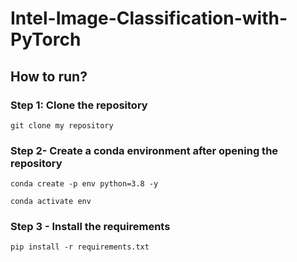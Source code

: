 # Intel-Image-Classification-with-PyTorch

## How to run?

### Step 1: Clone the repository
```
git clone my repository 
```

### Step 2- Create a conda environment after opening the repository

```
conda create -p env python=3.8 -y
```

```
conda activate env
```

### Step 3 - Install the requirements
```
pip install -r requirements.txt
```